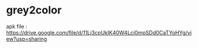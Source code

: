 # grey2color

apk file : https://drive.google.com/file/d/11Lj3cpUkIK40W4Lci0mpSDd0CaTYoHYg/view?usp=sharing

